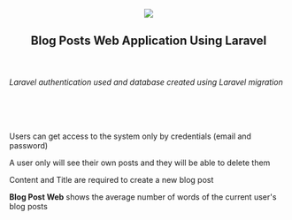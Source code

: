 <p align="center"><img src="https://laravel.com/assets/img/components/logo-laravel.svg"></p>

<h2 align="center">
Blog Posts Web Application Using Laravel
</h2>
<br/>
<h6>Laravel authentication used and database created using Laravel migration</h6>
<br/>
<br/>
<p>Users can get access to the system only by credentials (email and password)</p>
<p>A user only will see their own posts and they will be able to delete them</p>
<p>Content and Title are required to create a new blog post</p> 
<p><b>Blog Post Web</b> shows the average number of words of the current user's blog posts </p>
